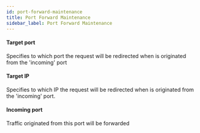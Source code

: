 ```yaml
---
id: port-forward-maintenance
title: Port Forward Maintenance
sidebar_label: Port Forward Maintenance
---
```

#### Target port
Specifies to which port the request will be redirected when is originated from the 'incoming' port

#### Target IP
Specifies to which IP the request will be redirected when is originated from the 'incoming' port.

#### Incoming port
Traffic originated from this port will be forwarded


